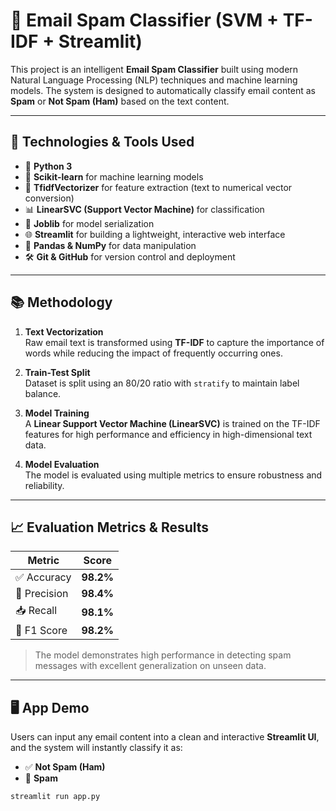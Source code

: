 # 📧 Email Spam Classifier (SVM + TF-IDF + Streamlit)

This project is an intelligent **Email Spam Classifier** built using modern Natural Language Processing (NLP) techniques and machine learning models. The system is designed to automatically classify email content as **Spam** or **Not Spam (Ham)** based on the text content.

---

## 🚀 Technologies & Tools Used

- 🐍 **Python 3**
- 🧠 **Scikit-learn** for machine learning models
- 🧾 **TfidfVectorizer** for feature extraction (text to numerical vector conversion)
- 📊 **LinearSVC (Support Vector Machine)** for classification
- 🧰 **Joblib** for model serialization
- 🌐 **Streamlit** for building a lightweight, interactive web interface
- 📁 **Pandas & NumPy** for data manipulation
- 🛠️ **Git & GitHub** for version control and deployment

---

## 📚 Methodology

1. **Text Vectorization**  
   Raw email text is transformed using **TF-IDF** to capture the importance of words while reducing the impact of frequently occurring ones.

2. **Train-Test Split**  
   Dataset is split using an 80/20 ratio with `stratify` to maintain label balance.

3. **Model Training**  
   A **Linear Support Vector Machine (LinearSVC)** is trained on the TF-IDF features for high performance and efficiency in high-dimensional text data.

4. **Model Evaluation**  
   The model is evaluated using multiple metrics to ensure robustness and reliability.

---

## 📈 Evaluation Metrics & Results

| Metric       | Score  |
|--------------|--------|
| ✅ Accuracy   | **98.2%** |
| 🎯 Precision  | **98.4%** |
| 📥 Recall     | **98.1%** |
| 🧠 F1 Score   | **98.2%** |

> The model demonstrates high performance in detecting spam messages with excellent generalization on unseen data.

---

## 🖥️ App Demo

Users can input any email content into a clean and interactive **Streamlit UI**, and the system will instantly classify it as:

- ✅ **Not Spam (Ham)**
- 🚨 **Spam**

```python
streamlit run app.py
